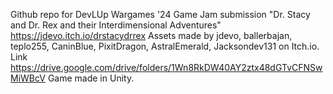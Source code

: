 Github repo for DevLUp Wargames '24 Game Jam submission "Dr. Stacy and Dr. Rex and their Interdimensional Adventures" https://jdevo.itch.io/drstacydrrex
Assets made by jdevo, ballerbajan, teplo255, CaninBlue, PixitDragon, AstralEmerald, Jacksondev131 on Itch.io. Link https://drive.google.com/drive/folders/1Wn8RkDW40AY2ztx48dGTvCFNSwMiWBcV
Game made in Unity.
